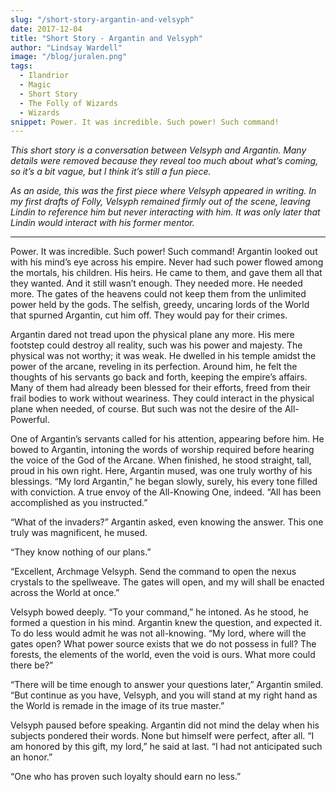 ```yaml
---
slug: "/short-story-argantin-and-velsyph"
date: 2017-12-04
title: "Short Story - Argantin and Velsyph"
author: "Lindsay Wardell"
image: "/blog/juralen.png"
tags:
  - Ilandrior
  - Magic
  - Short Story
  - The Folly of Wizards
  - Wizards
snippet: Power. It was incredible. Such power! Such command!
---
```

*This short story is a conversation between Velsyph and Argantin. Many details were removed because they reveal too much about what’s coming, so it’s a bit vague, but I think it’s still a fun piece.*

*As an aside, this was the first piece where Velsyph appeared in writing. In my first drafts of Folly, Velsyph remained firmly out of the scene, leaving Lindin to reference him but never interacting with him. It was only later that Lindin would interact with his former mentor.*

* * *

Power. It was incredible. Such power! Such command! Argantin looked out with his mind’s eye across his empire. Never had such power flowed among the mortals, his children. His heirs. He came to them, and gave them all that they wanted. And it still wasn’t enough. They needed more. He needed more. The gates of the heavens could not keep them from the unlimited power held by the gods. The selfish, greedy, uncaring lords of the World that spurned Argantin, cut him off. They would pay for their crimes.

Argantin dared not tread upon the physical plane any more. His mere footstep could destroy all reality, such was his power and majesty. The physical was not worthy; it was weak. He dwelled in his temple amidst the power of the arcane, reveling in its perfection. Around him, he felt the thoughts of his servants go back and forth, keeping the empire’s affairs. Many of them had already been blessed for their efforts, freed from their frail bodies to work without weariness. They could interact in the physical plane when needed, of course. But such was not the desire of the All-Powerful.

One of Argantin’s servants called for his attention, appearing before him. He bowed to Argantin, intoning the words of worship required before hearing the voice of the God of the Arcane. When finished, he stood straight, tall, proud in his own right. Here, Argantin mused, was one truly worthy of his blessings. “My lord Argantin,” he began slowly, surely, his every tone filled with conviction. A true envoy of the All-Knowing One, indeed. “All has been accomplished as you instructed.”

“What of the invaders?” Argantin asked, even knowing the answer. This one truly was magnificent, he mused.

“They know nothing of our plans.”

“Excellent, Archmage Velsyph. Send the command to open the nexus crystals to the spellweave. The gates will open, and my will shall be enacted across the World at once.”

Velsyph bowed deeply. “To your command,” he intoned. As he stood, he formed a question in his mind. Argantin knew the question, and expected it. To do less would admit he was not all-knowing. “My lord, where will the gates open? What power source exists that we do not possess in full? The forests, the elements of the world, even the void is ours. What more could there be?”

“There will be time enough to answer your questions later,” Argantin smiled. “But continue as you have, Velsyph, and you will stand at my right hand as the World is remade in the image of its true master.”

Velsyph paused before speaking. Argantin did not mind the delay when his subjects pondered their words. None but himself were perfect, after all. “I am honored by this gift, my lord,” he said at last. “I had not anticipated such an honor.”

“One who has proven such loyalty should earn no less.”